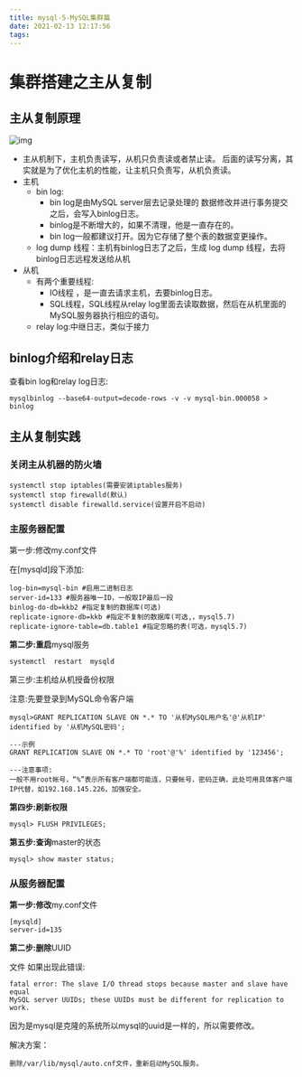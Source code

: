 ```yaml
---
title: mysql-5-MySQL集群篇
date: 2021-02-13 12:17:56
tags:
---
```


# **集群搭建之主从复制**

## **主从复制原理**

![img](https://img-blog.csdn.net/20180313225542529)

- 主从机制下，主机负责读写，从机只负责读或者禁止读。
  后面的读写分离，其实就是为了优化主机的性能，让主机只负责写，从机负责读。
- 主机
  - bin log:
    - bin log是由MySQL server层去记录处理的 数据修改并进行事务提交之后，会写入binlog日志。
    - binlog是不断增大的，如果不清理，他是一直存在的。
    - bin log一般都建议打开。因为它存储了整个表的数据变更操作。
  -  log dump 线程：主机有binlog日志了之后，生成 log dump 线程，去将binlog日志远程发送给从机
- 从机
  - 有两个重要线程:
    - IO线程 ，是一直去请求主机，去要binlog日志。
    - SQL线程，SQL线程从relay log里面去读取数据，然后在从机里面的MySQL服务器执行相应的语句。
  - relay log:中继日志，类似于接力
     

## binlog介绍和relay日志

查看bin log和relay log日志:

```
mysqlbinlog --base64-output=decode-rows -v -v mysql-bin.000058 > binlog
```

## **主从复制实践**

###  **关闭主从机器的防火墙**

```shell
systemctl stop iptables(需要安装iptables服务) 
systemctl stop firewalld(默认)
systemctl disable firewalld.service(设置开启不启动)
```

### **主服务器配置** 

第一步:修改my.conf文件

在[mysqld]段下添加:

```shell
log-bin=mysql-bin #启用二进制日志
server-id=133 #服务器唯一ID，一般取IP最后一段
binlog-do-db=kkb2 #指定复制的数据库(可选) 
replicate-ignore-db=kkb #指定不复制的数据库(可选,，mysql5.7) 
replicate-ignore-table=db.table1 #指定忽略的表(可选，mysql5.7) 
```

**第二步:重启**mysql服务

```
systemctl  restart  mysqld
```

第三步:主机给从机授备份权限

注意:先要登录到MySQL命令客户端

```
mysql>GRANT REPLICATION SLAVE ON *.* TO '从机MySQL用户名'@'从机IP' identified by '从机MySQL密码';

---示例
GRANT REPLICATION SLAVE ON *.* TO 'root'@'%' identified by '123456'; 

---注意事项:
一般不用root帐号，“%”表示所有客户端都可能连，只要帐号，密码正确，此处可用具体客户端IP代替，如192.168.145.226，加强安全。
```

**第四步:刷新权限**

```
mysql> FLUSH PRIVILEGES;
```

**第五步:查询**master的状态

```
mysql> show master status;
```

### **从服务器配置** 

**第一步:修改**my.conf文件

```
[mysqld]
server-id=135
```

**第二步:删除**UUID

文件 如果出现此错误:

```
fatal error: The slave I/O thread stops because master and slave have equal
MySQL server UUIDs; these UUIDs must be different for replication to work.
```

因为是mysql是克隆的系统所以mysql的uuid是一样的，所以需要修改。

解决方案：

```
删除/var/lib/mysql/auto.cnf文件，重新启动MySQL服务。
```

